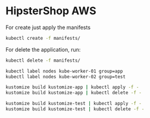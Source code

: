 # HipsterShop AWS

For create just apply the manifests

```bash
kubectl create -f manifests/
```

For delete the application, run:

```bash
kubectl delete -f manifests/
```

```bash
kubectl label nodes kube-worker-01 group=app
kubectl label nodes kube-worker-02 group=test

kustomize build kustomize-app | kubectl apply -f -
kustomize build kustomize-app | kubectl delete -f -

kustomize build kustomize-test | kubectl apply -f -
kustomize build kustomize-test | kubectl delete -f -
```
